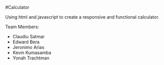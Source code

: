 #Calculator

Using html and javascript to create a responsive and functional calculator.

Team Members:
- Claudiu Satmar
- Edward Bera
- Jeronimo Arias
- Kevin Kumasamba
- Yonah Trachtman
